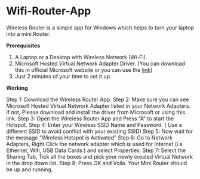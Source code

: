 # Wifi-Router-App
Wireless Router is a simple app for Windows which helps to turn your laptop into a mini Router.

**Prerequisites** 

1. A Laptop or a Desktop with Wireless Network (Wi-Fi).
2. Microsoft Hosted Virtual Network Adapter Driver. 
(You can download this in official Microsoft website or you can use the [link](http://www.maryfi.com/download/MSRMesh-VirtualWIFI.MSI))
3. Just 2 minutes of your time to set it up. 

**Working** 

Step 1: Download the Wireless Router App.
Step 2: Make sure you can see Microsoft Hosted Virtual Network Adapter listed in your Network Adapters. If not, Please download and install the driver from Microsoft or using this link. 
Step 3: Open the Wireless Router App and Press “A” to start the Hotspot. 
Step 4: Enter your Wireless SSID Name and Password. ( Use a different SSID to avoid conflict with your existing SSID)
Step 5: Now wait for the message “Wireless Hotspot is Activated”
Step 6: Go to Network Adapters, Right Click the network adapter which is used for Internet (i.e Ethernet, Wifi, USB Data Cards ) and select Properties. 
Step 7: Select the Sharing Tab, Tick all the boxes and pick your newly created Virtual Network in the drop down list. 
Step 8: Press OK and Voila. Your Mini Router should be up and running. 
